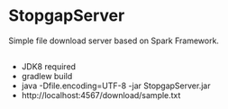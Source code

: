 # StopgapServer

Simple file download server based on Spark Framework.

## 

- JDK8 required
- gradlew build
- java -Dfile.encoding=UTF-8 -jar StopgapServer.jar
- http://localhost:4567/download/sample.txt
